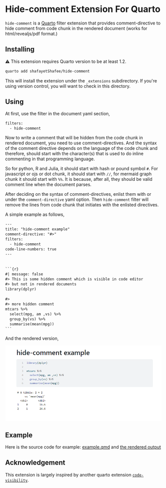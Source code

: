 # Hide-comment Extension For Quarto

`hide-comment` is a [Quarto](https://quarto.org/) filter extension that provides comment-directive to hide comment from code chunk in the rendered document (works for html/revealjs/pdf format.)

## Installing

:warning: This extension requires Quarto version to be at least 1.2.

```bash
quarto add shafayetShafee/hide-comment
```

This will install the extension under the `_extensions` subdirectory.
If you're using version control, you will want to check in this directory.

## Using

At first, use the filter in the document yaml section,

```
filters: 
  - hide-comment
```

Now to write a comment that will be hidden from the code chunk in rendered document, you need to use comment-directives. And the syntax of the comment directive depends on the language of the code chunk and therefore, should start with the character(s) that is used to do inline commenting in that programming language.

So for python, R and Julia, it should start with hash or pound symbol `#`. For javascript or ojs or dot chunk, it should start with `//`, for mermaid graph chunk it should start with `%%`. It is because, after all, they should be valid comment line when the document parses.

After deciding on the syntax of comment-directives, enlist them with or under the `comment-directive` yaml option. Then `hide-comment` filter will remove the lines from code chunk that initiates with the enlisted directives.

A simple example as follows,

~~~
---
title: "hide-comment example"
comment-directive: "#>"
filters: 
  - hide-comment
code-line-numbers: true
---


```{r}
#| message: false
#> This is some hidden comment which is visible in code editor
#> but not in rendered documents
library(dplyr) 

#>
#> more hidden comment
mtcars %>% 
  select(mpg, am ,vs) %>% 
  group_by(vs) %>% 
  summarise(mean(mpg))
```
~~~


And the rendered version, 

![](sshot/hide-comment-example-ss.png)

## Example

Here is the source code for  example: [example.qmd](example.qmd) and [the rendered output](https://shafayetshafee.github.io/hide-comment/example.html)


## Acknowledgement

This extension is largely inspired by another quarto extension [`code-visibility`](https://github.com/jjallaire/code-visibility).
